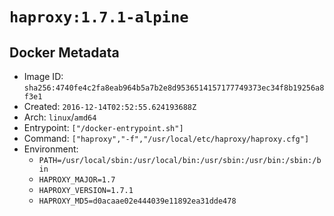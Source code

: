 # `haproxy:1.7.1-alpine`

## Docker Metadata

- Image ID: `sha256:4740fe4c2fa8eab964b5a7b2e8d9536514157177749373ec34f8b19256a8f3e1`
- Created: `2016-12-14T02:52:55.624193688Z`
- Arch: `linux`/`amd64`
- Entrypoint: `["/docker-entrypoint.sh"]`
- Command: `["haproxy","-f","/usr/local/etc/haproxy/haproxy.cfg"]`
- Environment:
  - `PATH=/usr/local/sbin:/usr/local/bin:/usr/sbin:/usr/bin:/sbin:/bin`
  - `HAPROXY_MAJOR=1.7`
  - `HAPROXY_VERSION=1.7.1`
  - `HAPROXY_MD5=d0acaae02e444039e11892ea31dde478`
